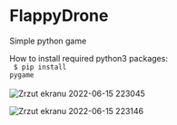 # FlappyDrone
Simple python game

How to install required python3 packages: <br>
<code>
  $ pip install pygame
</code>
<br>
<br>
![Zrzut ekranu 2022-06-15 223045](https://user-images.githubusercontent.com/107572642/173922042-1221a465-60e4-4d8d-b8bb-7f0311ded750.png)

![Zrzut ekranu 2022-06-15 223146](https://user-images.githubusercontent.com/107572642/173922068-691339df-76a8-41a5-8e40-295ef122cb09.png)
